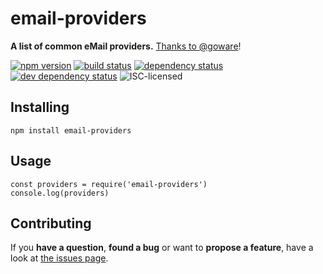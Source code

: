# email-providers

**A list of common eMail providers.** [Thanks to @goware](https://github.com/goware/emailproviders)!

[![npm version](https://img.shields.io/npm/v/email-providers.svg)](https://www.npmjs.com/package/email-providers)
[![build status](https://img.shields.io/travis/derhuerst/email-providers.svg)](https://travis-ci.org/derhuerst/email-providers)
[![dependency status](https://img.shields.io/david/derhuerst/email-providers.svg)](https://david-dm.org/derhuerst/email-providers)
[![dev dependency status](https://img.shields.io/david/dev/derhuerst/email-providers.svg)](https://david-dm.org/derhuerst/email-providers#info=devDependencies)
![ISC-licensed](https://img.shields.io/github/license/derhuerst/email-providers.svg)


## Installing

```shell
npm install email-providers
```


## Usage

```
const providers = require('email-providers')
console.log(providers)
```


## Contributing

If you **have a question**, **found a bug** or want to **propose a feature**, have a look at [the issues page](https://github.com/derhuerst/email-providers/issues).
